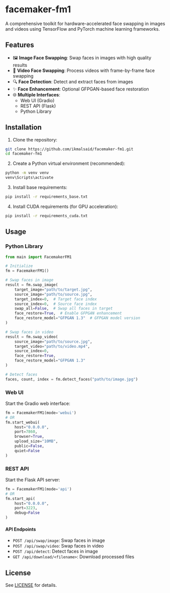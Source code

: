 # facemaker-fm1

A comprehensive toolkit for hardware-accelerated face swapping in images and videos using TensorFlow and PyTorch machine learning frameworks.

## Features

- 🖼️ **Image Face Swapping**: Swap faces in images with high quality results
- 🎥 **Video Face Swapping**: Process videos with frame-by-frame face swapping
- 🔍 **Face Detection**: Detect and extract faces from images
- ✨ **Face Enhancement**: Optional GFPGAN-based face restoration
- 🌐 **Multiple Interfaces**:
  - Web UI (Gradio)
  - REST API (Flask)
  - Python Library

## Installation

1. Clone the repository:
```bash
git clone https://github.com/ikmalsaid/facemaker-fm1.git
cd facemaker-fm1
```

2. Create a Python virtual environment (recommended):
```bash
python -m venv venv
venv\Scripts\activate
```

3. Install base requirements:
```bash
pip install -r requirements_base.txt
```

4. Install CUDA requirements (for GPU acceleration):
```bash
pip install -r requirements_cuda.txt
```

## Usage

### Python Library

```python
from main import FacemakerFM1

# Initialize
fm = FacemakerFM1()

# Swap faces in image
result = fm.swap_image(
    target_image="path/to/target.jpg",
    source_image="path/to/source.jpg",
    target_index=0,  # Target face index
    source_index=0,  # Source face index
    swap_all=False,  # Swap all faces in target
    face_restore=True,  # Enable GFPGAN enhancement
    face_restore_model="GFPGAN 1.3"  # GFPGAN model version
)

# Swap faces in video
result = fm.swap_video(
    source_image="path/to/source.jpg",
    target_video="path/to/video.mp4",
    source_index=0,
    face_restore=True,
    face_restore_model="GFPGAN 1.3"
)

# Detect faces
faces, count, index = fm.detect_faces("path/to/image.jpg")
```

### Web UI

Start the Gradio web interface:

```python
fm = FacemakerFM1(mode='webui')
# OR
fm.start_webui(
    host="0.0.0.0",
    port=7860,
    browser=True,
    upload_size="10MB",
    public=False,
    quiet=False
)
```

### REST API

Start the Flask API server:

```python
fm = FacemakerFM1(mode='api')
# OR
fm.start_api(
    host="0.0.0.0",
    port=3223,
    debug=False
)
```

#### API Endpoints

- `POST /api/swap/image`: Swap faces in image
- `POST /api/swap/video`: Swap faces in video
- `POST /api/detect`: Detect faces in image
- `GET /api/download/<filename>`: Download processed files

## License

See [LICENSE](LICENSE) for details.
